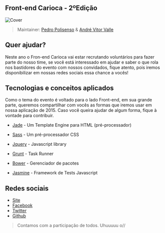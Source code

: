 ## Front-end Carioca - 2ºEdição

![Cover](https://scontent-gru.xx.fbcdn.net/hphotos-xfp1/v/t1.0-9/10945516_446559562158170_1826444704075673067_n.png?oh=6c98ae69e529f183af95b554f532d9cf&oe=55DEA95E)

> Maintainer: [Pedro Polisenso](https://github.com/pedropolisenso) & [André Vitor Valle](https://github.com/andrevvalle)

## Quer ajudar?

Neste ano o Fron-end Carioca vai estar recrutando voluntários para fazer parte do nosso time, se você está interessado em ajudar e saber o que rola nos bastidores do evento com nossos convidados, fique atento, pois iremos disponibilizar em nossas redes sociais essa chance a vocês!

## Tecnologias e conceitos aplicados

Como o tema do evento é voltado para o lado Front-end, em sua grande parte, queremos compartilhar com vocês as formas que iremos usar em nossa aplicação de 2015. Caso você queira ajudar de algum forma, fique à vontade para contribuir.

 * [Jade](http://jade-lang.com) - Um Template Engine para HTML (pré-processador)

 * [Sass](http://sass-lang.com/guide) - Um pré-processador CSS

 * [Jquery](http://jquery.com) - Javascript library

 * [Grunt](http://gruntjs.com) - Task Runner

 * [Bower](http://bower.io) - Gerenciador de pacotes

 * [Jasmine](http://jasmine.github.io/) - Framework de Tests Javascript

 ## Redes sociais

  - [Site](http://frontendcarioca.com.br/)
  - [Facebook](http://facebook.com/frontendcarioca)
  - [Twitter](https://twitter.com/frontendcarioca)
  - [Github](https://github.com/front-end-carioca)

> Contamos com a participação de todos. Uhuuuuu o//